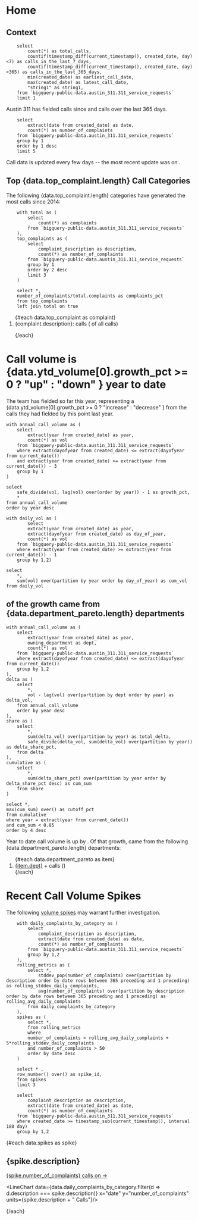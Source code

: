 # Home

## Context

```summary
    select 
        count(*) as total_calls,
        countif(timestamp_diff(current_timestamp(), created_date, day) <7) as calls_in_the_last_7_days,
        countif(timestamp_diff(current_timestamp(), created_date, day) <365) as calls_in_the_last_365_days,
        min(created_date) as earliest_call_date, 
        max(created_date) as latest_call_date,
        "string1" as string1,
    from `bigquery-public-data.austin_311.311_service_requests` 
    limit 1 
```

Austin 311 has fielded <Value data={data.summary}/> calls since <Value data={data.summary} column=earliest_call_date/> and <Value data={data.summary} column=calls_in_the_last_365_days/> calls over the last 365 days.

<LineChart data={data.daily_complaints} x='date' y='number_of_complaints' units="calls to Austin 311 per day" lineWidth=6/>

```daily_complaints
    select 
        extract(date from created_date) as date, 
        count(*) as number_of_complaints 
    from `bigquery-public-data.austin_311.311_service_requests` 
    group by 1 
    order by 1 desc
    limit 5
```

<Histogram data={data.daily_complaints} x=number_of_complaints/>
Call data is updated every few days -- the most recent update was on <Value data={data.summary} column=latest_call_date/>. 

## Top {data.top_complaint.length} Call Categories 
The following {data.top_complaint.length} categories have generated the most calls since 2014:

```top_complaint 
    with total as (
        select 
            count(*) as complaints 
        from `bigquery-public-data.austin_311.311_service_requests` 
    ), 
    top_complaints as (
        select 
            complaint_description as description, 
            count(*) as number_of_complaints
        from `bigquery-public-data.austin_311.311_service_requests` 
        group by 1
        order by 2 desc 
        limit 3
    )

    select *,
    number_of_complaints/total.complaints as complaints_pct  
    from top_complaints 
    left join total on true
```

<ol>
{#each data.top_complaint as complaint}

<li> {complaint.description}: <Value value={complaint.number_of_complaints}/> calls (<Value value={complaint.complaints_pct} fmt="pct"/> of all calls)</li>

{/each}
</ol>

# Call volume is {data.ytd_volume[0].growth_pct >= 0 ? "up" : "down" } <Value data={data.ytd_volume} /> year to date

The team has fielded <Value data = {data.ytd_volume} column=vol /> so far this year, representing a <Value data={data.ytd_volume} /> {data.ytd_volume[0].growth_pct >= 0 ? "increase" : "decrease" } from the <Value data = {data.ytd_volume} column=vol row=1/> calls they had fielded by this point last year.
 
``` ytd_volume 
with annual_call_volume as (
    select 
        extract(year from created_date) as year,
        count(*) as vol
    from `bigquery-public-data.austin_311.311_service_requests`
    where extract(dayofyear from created_date) <= extract(dayofyear from current_date())
    and extract(year from created_date) >= extract(year from current_date()) - 3 
    group by 1 
)

select 
    safe_divide(vol, lag(vol) over(order by year)) - 1 as growth_pct,
    *   
from annual_call_volume
order by year desc

```

<LineChart data={data.daily_volume_yoy} x=day_of_year y=cum_vol series=year 
units="cumulative calls" 
xAxisTitle="day of year"/>


```daily_volume_yoy
with daily_vol as (
        select 
        extract(year from created_date) as year,
        extract(dayofyear from created_date) as day_of_year,
        count(*) as vol
    from `bigquery-public-data.austin_311.311_service_requests`
    where extract(year from created_date) >= extract(year from current_date()) - 1 
    group by 1,2)

select 
    *, 
    sum(vol) over(partition by year order by day_of_year) as cum_vol
from daily_vol

```

<!-- 
<div class="flex-grid">
  <div class="col">
      <ColumnChart data={data.ytd_volume} x=year y=vol units="calls YTD"/>
  </div>
  <div class="col">
  <LineChart data={data.daily_volume_yoy} x=day_of_year y=cum_vol series=year />
  </div>
</div>

<style>
    .flex-grid {
    display: flex;
    }
    .col {
    flex: 1;
    }
</style> -->


## <Value data={data.department_pareto} column=cutoff_pct/> of the growth came from {data.department_pareto.length} departments

``` department_pareto
with annual_call_volume as (
    select 
        extract(year from created_date) as year,
        owning_department as dept, 
        count(*) as vol
    from `bigquery-public-data.austin_311.311_service_requests`
    where extract(dayofyear from created_date) <= extract(dayofyear from current_date())
    group by 1,2 
), 
delta as (
    select 
        *, 
        vol - lag(vol) over(partition by dept order by year) as delta_vol, 
    from annual_call_volume
    order by year desc
),
share as (
    select 
        *,
        sum(delta_vol) over(partition by year) as total_delta,
        safe_divide(delta_vol, sum(delta_vol) over(partition by year)) as delta_share_pct,
    from delta 
),
cumulative as (
    select 
        *, 
        sum(delta_share_pct) over(partition by year order by delta_share_pct desc) as cum_sum
    from share 
)

select *, 
max(cum_sum) over() as cutoff_pct 
from cumulative 
where year = extract(year from current_date())
and cum_sum < 0.85
order by 4 desc
```

Year to date call volume is up by <Value data={data.department_pareto} column = total_delta/>. Of that growth, <Value data={data.department_pareto} column=cutoff_pct/> came from the following {data.department_pareto.length} departments:

<ol>
{#each data.department_pareto as item}
<li> <a href={`departments/${item.dept}`}> {item.dept}</a> +<Value value={item.delta_vol}/> calls (<Value value={item.delta_share_pct} fmt=pct/>) </li>
{/each}
</ol>

# Recent Call Volume Spikes  
The following [volume spikes](spikes) may warrant further investigation.

```spikes
    with daily_complaints_by_category as (
        select 
            complaint_description as description,
            extract(date from created_date) as date, 
            count(*) as number_of_complaints 
        from `bigquery-public-data.austin_311.311_service_requests` 
        group by 1,2 
    ), 
    rolling_metrics as (
        select *,
            stddev_pop(number_of_complaints) over(partition by description order by date rows between 365 preceding and 1 preceding) as rolling_stddev_daily_complaints,
            avg(number_of_complaints) over(partition by description order by date rows between 365 preceding and 1 preceding) as rolling_avg_daily_complaints
        from daily_complaints_by_category 
    ), 
    spikes as (
        select *,
        from rolling_metrics
        where 
        number_of_complaints > rolling_avg_daily_complaints + 5*rolling_stddev_daily_complaints
        and number_of_complaints > 50
        order by date desc
    )

    select * ,
    row_number() over() as spike_id,
    from spikes
    limit 3
```

```daily_complaints_by_category 
    select 
        complaint_description as description,
        extract(date from created_date) as date, 
        count(*) as number_of_complaints 
    from `bigquery-public-data.austin_311.311_service_requests` 
    where created_date >= timestamp_sub(current_timestamp(), interval 180 day)
    group by 1,2 
```

{#each data.spikes as spike}

## {spike.description}
[{spike.number_of_complaints} calls on <Value value={spike.date} fmt="date"/> &rarr;](/spikes/{spike.spike_id}) 

<LineChart data={data.daily_complaints_by_category.filter(d => d.description === spike.description)} x="date" y="number_of_complaints" units={spike.description + " Calls"}/>

{/each}